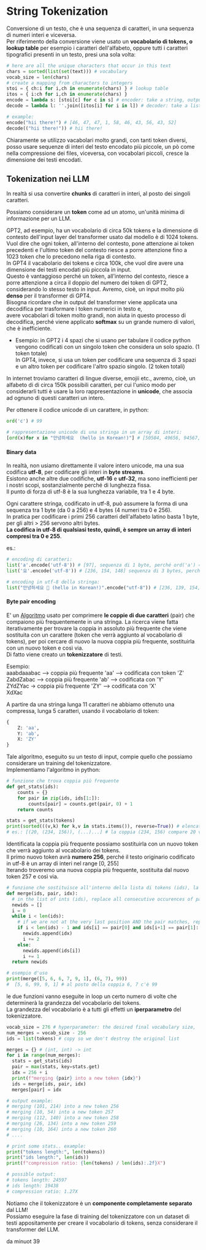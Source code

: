 # String Tokenization

Conversione di un testo, che è una sequenza di caratteri, in una sequenza di numeri interi e viceversa.  
Per riferimento della conversione viene usato un **vocabolario di tokens, o lookup table** per esempio i caratteri dell'alfabeto, oppure tutti i caratteri tipografici presenti in un testo, presi una sola volta:  
```py
# here are all the unique characters that occur in this text
chars = sorted(list(set(text))) # vocabulary
vocab_size = len(chars)
# create a mapping from characters to integers
stoi = { ch:i for i,ch in enumerate(chars) } # lookup table
itos = { i:ch for i,ch in enumerate(chars) }
encode = lambda s: [stoi[c] for c in s] # encoder: take a string, output a list of integers
decode = lambda l: ''.join([itos[i] for i in l]) # decoder: take a list of integers, output a string

# example:
encode("hii there!") # [46, 47, 47, 1, 58, 46, 43, 56, 43, 52]
decode(("hii there!")) # hii there!

```
Chiaramente se utilizzo vacabolari molto grandi, con tanti token diversi, posso usare 
sequenze di interi del testo encodato più piccole, un pò come nella compressione dei files, viceversa, con vocabolari piccoli, cresce la dimensione dei testi encodati.  

## Tokenization nei LLM
In realtà si usa convertire **chunks** di caratteri in interi, al posto dei singoli caratteri.  

Possiamo considerare un **token** come ad un atomo, un'unità minima di informazione per un LLM.  

GPT2, ad esempio, ha un vocabolario di circa 50k tokens e la dimensione di contesto dell'input layer del transformer usato dal modello è di 1024 tokens. Vuol dire che ogni token, all'interno del contesto, pone attenzione ai token precedenti e l'ultimo token del contesto riesce a porre attenzione fino a 1023 token che lo precedono nella riga di contesto.  
In GPT4 il vacabolario dei tokens e circa 100k, che vuol dire avere una dimensione dei testi encodati più piccola in input.  
Questo è vantaggioso perché un token, all'interno del contesto, riesce a porre attenzione a circa il doppio del numero dei token di GPT2, considerando lo stesso testo in input. Avremo, cioè, un input molto più **denso** per il transformer di GPT4.  
Bisogna ricordare che in output del transformer viene applicata una decodifica per trasformare i token numerici in testo e,    
avere vocabolari di token molto grandi, non aiuta in questo processo di decodifica, perché viene applicato **softmax** su un grande numero di valori, che è inefficiente.  

* Esempio: in GPT2 i 4 spazi che si usano per tabulare il codice python vengono codificati con un singolo token che considera un solo spazio. (1 token totale)  
In GPT4, invece, si usa un token per codificare una sequenza di 3 spazi e un altro token per codificare l'altro spazio singolo.  (2 token totali)

In internet troviamo caratteri di lingue diverse, emojii etc., avremo, cioè, un alfabeto di di circa 150k possibili caratteri, per cui l'unico modo per considerarli tutti è usare la loro rappresentazione in **unicode**, che associa ad ognuno di questi caratteri un intero.  

Per ottenere il codice unicode di un carattere, in python:
```py
ord('c') # 99

# rappresentazione unicode di una stringa in un array di interi:
[ord(x)for x in "안녕하세요  (hello in Korean!)"] # [50504, 49656, 94567, ...]
```

#### Binary data 
In realtà, non usiamo direttamente il valore intero unicode, ma una sua codifica **utf-8**, per codificare gli interi in **byte streams**.  
Esistono anche altre due codifiche, **utf-16** e **utf-32**, ma sono inefficienti per i nostri scopi, sostanzialmente perché di lunghezza fissa.  
Il punto di forza di utf-8 è la sua lunghezza variabile, tra 1 e 4 byte.  

Ogni carattere stringa, codificato in utf-8, può assumere la forma di una sequenza tra 1 byte (da 0 a 256) e 4 bytes (4 numeri tra 0 e 256).  
In pratica per codificare i primi 256 caratteri dell'alfabeto latino basta 1 byte, per gli altri > 256 servono altri bytes.  
**La codifica in utf-8 di qualsiasi testo, quindi, è sempre un array di interi compresi tra 0 e 255**.  

es.:
```py
# encoding di caratteri:
list('a'.encode('utf-8')) # [97], sequenza di 1 byte, perché ord('a') = 97
list('요'.encode('utf-8')) # [236, 154, 148] sequenza di 3 bytes, perché ord('요') = 50836

# encoding in utf-8 della stringa:
list("안녕하세요 👋 (hello in Korean!)".encode("utf-8")) # [236, 139, 154,...]
```
#### Byte pair encoding
E' un [Algoritmo](https://en.wikipedia.org/wiki/Byte_pair_encoding) usato per comprimere **le coppie di due caratteri** (pair) che compaiono più frequentemente in una stringa.  La ricerca viene fatta iterativamente per trovare la coppia in assoluto più frequente che viene sostituita con un carattere (token che verrà aggiunto al vocabolario di tokens), per poi cercare di nuovo la nuova coppia più frequente, sostituirla con un nuovo token e così via.  
Di fatto viene creato un **tokenizzatore** di testi.  

Esempio:  
aaabdaaabac --> coppia più frequente 'aa' --> codificata con token 'Z'  
ZabdZabac --> coppia più frequente 'ab' --> codificata con 'Y'  
ZYdZYac ->  coppia più frequente 'ZY' --> codificata con 'X'   
XdXac  

A partire da una stringa lunga 11 caratteri ne abbiamo ottenuto una compressa, lunga 5 caratteri, usando il vocabolario di token:
```py
{
    Z: 'aa',
    Y: 'ab',
    X: 'ZY'
}
```
Tale algoritmo, eseguito su un testo di input, compie quello che possiamo considerare un training del tokenizzatore.  
Implementiamo l'algoritmo in python:

```py
# funzione che trova coppia più frequente
def get_stats(ids):
    counts = {}
    for pair in zip(ids, ids[1:]):
        counts[pair] = counts.get(pair, 0) + 1
    return counts

stats = get_stats(tokens)
print(sorted(((v,k) for k,v in stats.items()), reverse=True)) # elencati per max num di occorrenze
# es.: [(20, (234, 156)), (...)...] # la coppia (234, 156) compare 20 volte..
```

Identificata la coppia più frequente possiamo sostituirla con un nuovo token che verrà aggiunto al vocabolario dei tokens.  
Il primo nuovo token avrà **numero 256**, perché il testo originario codificato in utf-8 è un array di interi nel range [0, 255]  
Iterando troveremo una nuova coppia più frequente, sostituita dal nuovo token 257 e così via.   

```py
# funzione che sostituisce all'interno della lista di tokens (ids), la coppia più frequente (pair) con il nuovo token (idx)
def merge(ids, pair, idx):
  # in the list of ints (ids), replace all consecutive occurences of pair with the new token idx
  newids = []
  i = 0
  while i < len(ids):
    # if we are not at the very last position AND the pair matches, replace it
    if i < len(ids) - 1 and ids[i] == pair[0] and ids[i+1] == pair[1]:
      newids.append(idx)
      i += 2
    else:
      newids.append(ids[i])
      i += 1
  return newids

# esempio d'uso
print(merge([5, 6, 6, 7, 9, 1], (6, 7), 99))
#  [5, 6, 99, 9, 1] # al posto della coppia 6, 7 c'è 99
```

le due funzioni vanno eseguite in loop un certo numero di volte che determinerà la grandezza del vocabolario dei tokens.  
La grandezza del vocabolario è a tutti gli effetti un **iperparametro** del tokenizzatore.  

```py
vocab_size = 276 # hyperparameter: the desired final vocabulary size,
num_merges = vocab_size - 256
ids = list(tokens) # copy so we don't destroy the original list

merges = {} # (int, int) -> int
for i in range(num_merges):
  stats = get_stats(ids)
  pair = max(stats, key=stats.get)
  idx = 256 + i
  print(f"merging {pair} into a new token {idx}")
  ids = merge(ids, pair, idx)
  merges[pair] = idx

# output example:
# merging (101, 214) into a new token 256
# merging (10, 54) into a new token 257
# merging (112, 140) into a new token 258
# merging (26, 134) into a new token 259
# merging (10, 164) into a new token 260 
# ....

# print some stats.. example: 
print("tokens length:", len(tokens))
print("ids length:", len(ids))
print(f"compression ratio: {len(tokens) / len(ids):.2f}X")

# possible output:
# tokens length: 24597
# ids length: 19438
# compression ratio: 1.27X
```

Notiamo che il tokenizzatore è un **componente completamente separato** dal LLM!  
Possiamo eseguire la fase di training del tokenizzatore con un dataset di testi appositamente per creare il vocabolario di tokens, senza considerare il transformer del LLM.  

da minuot 39






